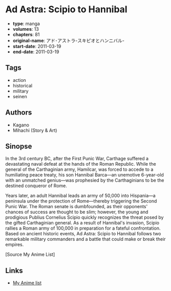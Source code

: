 # Ad Astra: Scipio to Hannibal

-   **type**: manga
-   **volumes**: 13
-   **chapters**: 81
-   **original-name**: アド･アストラ-スキピオとハンニバル-
-   **start-date**: 2011-03-19
-   **end-date**: 2011-03-19

## Tags

-   action
-   historical
-   military
-   seinen

## Authors

-   Kagano
-   Mihachi (Story & Art)

## Sinopse

In the 3rd century BC, after the First Punic War, Carthage suffered a devastating naval defeat at the hands of the Roman Republic. While the general of the Carthaginian army, Hamilcar, was forced to accede to a humiliating peace treaty, his son Hannibal Barca—an unemotive 6-year-old with an unmatched genius—was prophesied by the Carthaginians to be the destined conqueror of Rome.

Years later, an adult Hannibal leads an army of 50,000 into Hispania—a peninsula under the protection of Rome—thereby triggering the Second Punic War. The Roman senate is dumbfounded, as their opponents' chances of success are thought to be slim; however, the young and prodigious Publius Cornelius Scipio quickly recognizes the threat posed by the gifted Carthaginian general. As a result of Hannibal's invasion, Scipio rallies a Roman army of 100,000 in preparation for a fateful confrontation. Based on ancient historic events, Ad Astra: Scipio to Hannibal follows two remarkable military commanders and a battle that could make or break their empires.

[Source My Anime List]

## Links

-   [My Anime list](https://myanimelist.net/manga/29799/Ad_Astra__Scipio_to_Hannibal)
